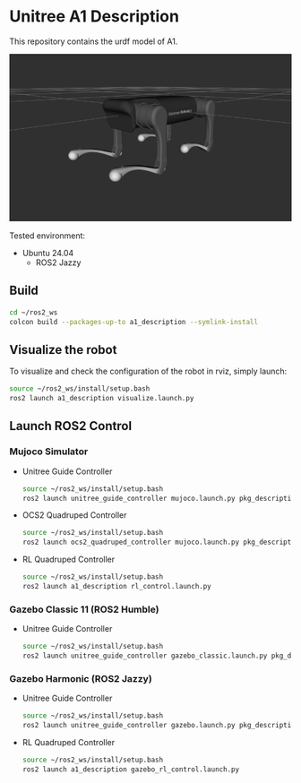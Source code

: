 # Unitree A1 Description

This repository contains the urdf model of A1.

![A1](../../../.images/a1.png)

Tested environment:

* Ubuntu 24.04
    * ROS2 Jazzy

## Build

```bash
cd ~/ros2_ws
colcon build --packages-up-to a1_description --symlink-install
```

## Visualize the robot

To visualize and check the configuration of the robot in rviz, simply launch:

```bash
source ~/ros2_ws/install/setup.bash
ros2 launch a1_description visualize.launch.py
```

## Launch ROS2 Control

### Mujoco Simulator

* Unitree Guide Controller
  ```bash
  source ~/ros2_ws/install/setup.bash
  ros2 launch unitree_guide_controller mujoco.launch.py pkg_description:=a1_description
  ```
* OCS2 Quadruped Controller
  ```bash
  source ~/ros2_ws/install/setup.bash
  ros2 launch ocs2_quadruped_controller mujoco.launch.py pkg_description:=a1_description
  ```
* RL Quadruped Controller
  ```bash
  source ~/ros2_ws/install/setup.bash
  ros2 launch a1_description rl_control.launch.py
  ```

### Gazebo Classic 11 (ROS2 Humble)

* Unitree Guide Controller
  ```bash
  source ~/ros2_ws/install/setup.bash
  ros2 launch unitree_guide_controller gazebo_classic.launch.py pkg_description:=a1_description
  ```

### Gazebo Harmonic (ROS2 Jazzy)

* Unitree Guide Controller
  ```bash
  source ~/ros2_ws/install/setup.bash
  ros2 launch unitree_guide_controller gazebo.launch.py pkg_description:=a1_description height:=0.43
  ```
* RL Quadruped Controller
  ```bash
  source ~/ros2_ws/install/setup.bash
  ros2 launch a1_description gazebo_rl_control.launch.py
  ```